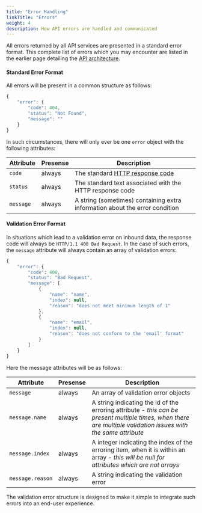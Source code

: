 ```yaml
---
title: "Error Handling"
linkTitle: "Errors"
weight: 4
description: How API errors are handled and communicated
---
```


All errors returned by all API services are presented in a standard error format. This complete list of errors which you may encounter are listed in the earlier page detailing the [API architecture](/docs/api-conventions/architecture/#api-responses).

#### Standard Error Format

All errors will be present in a common structure as follows:

```js
{
    "error": {
        "code": 404,
        "status": "Not Found",
        "message": ""
    }
}
```

In such circumstances, there will only ever be one `error` object with the following attributes:

Attribute | Presense | Description
--- | --- | ---
`code` | <div class="stamp">always</div> | The standard [HTTP response code](https://en.wikipedia.org/wiki/List_of_HTTP_status_codes)
`status` | <div class="stamp">always</div> | The standard text associated with the HTTP response code
`message` | <div class="stamp">always</div> | A string (sometimes) containing extra information about the error condition

#### Validation Error Format

In situations which lead to a validation error on inbound data, the response code will always be `HTTP/1.1 400 Bad Request`. In the case of such errors, the `message` attribute will always contain an array of validation errors:

```js
{
    "error": {
        "code": 400,
        "status": "Bad Request",
        "message": [
            {
                "name": "name",
                "index": null,
                "reason": "does not meet minimum length of 1"
            },
            {
                "name": "email",
                "index": null,
                "reason": "does not conform to the 'email' format"
            }
        ]
    }
}
```

Here the message attributes will be as follows:

Attribute | Presense | Description
--- | --- | ---
`message` | <div class="stamp">always</div> | An array of validation error objects
`message.name` | <div class="stamp">always</div> | A string indicating the id of the erroring attribute - _this can be present multiple times, when there are multiple validation issues with the same attribute_
`message.index` | <div class="stamp">always</div> | A integer indicating the index of the erroring item, when it is within an array - _this will be null for attributes which are not arrays_
`message.reason` | <div class="stamp">always</div> | A string indicating the validation error

The validation error structure is designed to make it simple to integrate such errors into an end-user experience.
